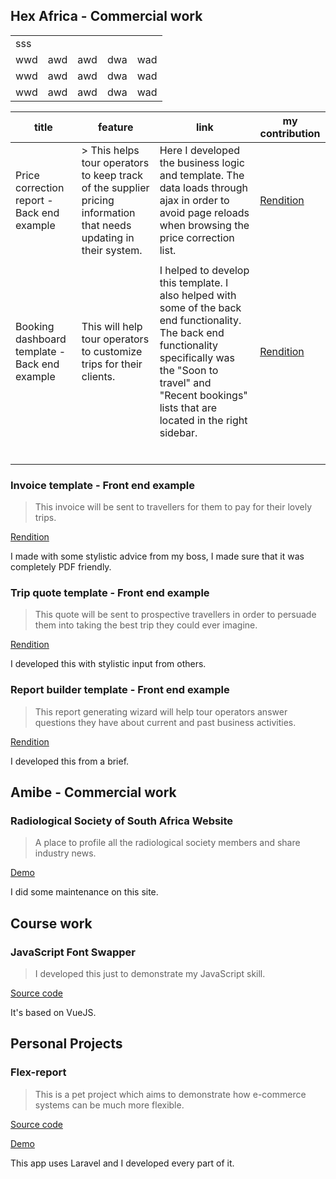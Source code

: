 ## Hex Africa - Commercial work

<table>
  <tr>
    <td>
      sss
    </td>
  </tr>
  <tr>
    <td class="tg-0pky">wwd</td>
    <td class="tg-0pky">awd</td>
    <td class="tg-0pky">awd</td>
    <td class="tg-0pky">dwa</td>
    <td class="tg-0pky">wad</td>
  </tr>
  <tr>
    <td class="tg-0pky">wwd</td>
    <td class="tg-0pky">awd</td>
    <td class="tg-0pky">awd</td>
    <td class="tg-0pky">dwa</td>
    <td class="tg-0pky">wad</td>
  </tr>
  <tr>
    <td class="tg-0pky">wwd</td>
    <td class="tg-0pky">awd</td>
    <td class="tg-0pky">awd</td>
    <td class="tg-0pky">dwa</td>
    <td class="tg-0pky">wad</td>
  </tr>
</table>



|  title | feature  |  link |  my contribution |
|---|---|---|---|
| Price correction report - Back end example | > This helps tour operators to keep track of the supplier pricing information that needs updating in their system. | Here I developed the business logic and template. The data loads through ajax in order to avoid page reloads when browsing the price correction list. | <a href="price-correction-report/">Rendition</a> |
|   |   |   |   |
| Booking dashboard template - Back end example | This will help tour operators to customize trips for their clients. | I helped to develop this template. I also helped with some of the back end functionality. The back end functionality specifically was the "Soon to travel" and  "Recent bookings" lists that are located in the right sidebar. | <a href="booking-dashboard-template/">Rendition</a> |
|   |   |   |   |
|   |   |   |   |
|   |   |   |   |
|   |   |   |   |
|   |   |   |   |
|   |   |   |   |




### Invoice template - Front end example
> This invoice will be sent to travellers for them to pay for their lovely trips.

<a href="invoice-template/">Rendition</a>

I made with some stylistic advice from my boss, I made sure that it was completely PDF friendly.

### Trip quote template - Front end example
> This quote will be sent to prospective travellers in order to persuade them into taking the best trip they could ever imagine.

<a href="quote-template/">Rendition</a>

I developed this with stylistic input from others.

### Report builder template - Front end example
> This report generating wizard will help tour operators answer questions they have about current and past business activities.

<a href="report-builder/">Rendition</a>

I developed this from a brief.

## Amibe - Commercial work

### Radiological Society of South Africa Website
> A place to profile all the radiological society members and share industry news.

<a href="https://rssa.co.za/">Demo</a>

I did some maintenance on this site.

## Course work 

### JavaScript Font Swapper
> I developed this just to demonstrate my JavaScript skill.

<a href="https://github.com/ivan006/font-picker-pigeon">Source code</a>

It's based on VueJS.


## Personal Projects

### Flex-report
> This is a pet project which aims to demonstrate how e-commerce systems can be much more flexible.

<a href="https://github.com/ivan006/Flexi-merce-SQL-DB-Production">Source code</a>

<a href="http://harmonyville.net">Demo</a>


This app uses Laravel and I developed every part of it.


